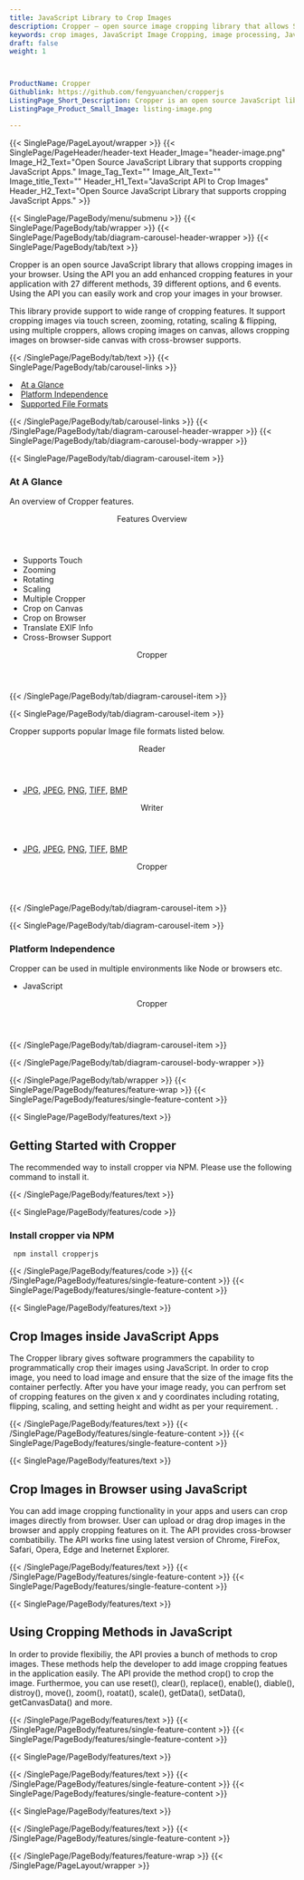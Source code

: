 ```yaml
---
title: JavaScript Library to Crop Images
description: Cropper – open source image cropping library that allows Software programmers to crop images via JavaScript Library
keywords: crop images, JavaScript Image Cropping, image processing, JavaScript images, image processing library, JavaScript PNG API, JavaScript JPG, JavaScript image API, JavaScript Image creation, Modify images, crop images using js, crop images using JavaScript
draft: false
weight: 1



ProductName: Cropper
Githublink: https://github.com/fengyuanchen/cropperjs
ListingPage_Short_Description: Cropper is an open source JavaScript library that allows cropping images in your browser.
ListingPage_Product_Small_Image: listing-image.png 

---
```


{{< SinglePage/PageLayout/wrapper >}}
{{< SinglePage/PageHeader/header-text
Header_Image="header-image.png"
Image_H2_Text="Open Source JavaScript Library that supports cropping JavaScript Apps."
Image_Tag_Text=""
Image_Alt_Text=""
Image_title_Text=""
Header_H1_Text="JavaScript API to Crop Images"
Header_H2_Text="Open Source JavaScript Library that supports cropping JavaScript Apps." >}}

{{< SinglePage/PageBody/menu/submenu >}}
{{< SinglePage/PageBody/tab/wrapper >}}
{{< SinglePage/PageBody/tab/diagram-carousel-header-wrapper >}}
{{< SinglePage/PageBody/tab/text >}}



<p>Cropper is an open source JavaScript library that allows cropping images in your browser. Using the API you an add enhanced cropping features in your application with 27 different methods, 39 different options, and 6 events. Using the API you can easily work and crop your images in your browser. </p>
<p>This library provide support to wide range of cropping features. It support cropping images via touch screen, zooming, rotating, scaling & flipping, using multiple croppers, allows croping images on canvas, allows cropping images on browser-side canvas with cross-browser supports.</p>

{{< /SinglePage/PageBody/tab/text >}}
{{< SinglePage/PageBody/tab/carousel-links >}}

<li data-target="#diagramcarousel" data-slide-to="0"><a href="#">At a Glance</a></li>
<li data-target="#diagramcarousel" data-slide-to="2"><a href="#">Platform Independence</a></li>
<li data-target="#diagramcarousel" data-slide-to="1"><a class="activetab" href="#">Supported File Formats</a></li>


{{< /SinglePage/PageBody/tab/carousel-links >}}
{{< /SinglePage/PageBody/tab/diagram-carousel-header-wrapper >}}
{{< SinglePage/PageBody/tab/diagram-carousel-body-wrapper >}}

{{< SinglePage/PageBody/tab/diagram-carousel-item >}}
<h3>At A Glance</h3>
<p>An overview of Cropper features.</p>
<div class="diagram1 d1-poi">
<div class="d1-row">
<div class="d1-col d1-right"><header>Features Overview</header>
<ul>
<li>Supports Touch</li>
<li>Zooming</li>
<li>Rotating</li>
<li>Scaling</li>
<li>Multiple Cropper</li>
<li>Crop on Canvas</li>
<li>Crop on Browser</li>
<li>Translate EXIF Info</li>
<li>Cross-Browser Support</li>
</ul>
</div>
</div>
<div class="d1-logo" style="border: none;"><header>Cropper</header><footer><small></small></footer></div>
<!--/logo--></div>
<!--/diagram1-->
{{< /SinglePage/PageBody/tab/diagram-carousel-item >}}

{{< SinglePage/PageBody/tab/diagram-carousel-item >}}
<p>Cropper supports popular Image file formats listed below.</p>
<div class="diagram1 d2 d1-poi">
<div class="d1-row">
<div class="d1-col d1-left"><header><i class="fa fa-arrows-v"> </i> Reader</header>
<ul>
<li> <a href="https://docs.fileformat.com/image/jpeg/">JPG</a>, <a href="https://docs.fileformat.com/image/jpeg/">JPEG</a>, <a href="https://docs.fileformat.com/image/png/">PNG</a>, <a href="https://docs.fileformat.com/image/tiff/">TIFF</a>, <a href="https://docs.fileformat.com/image/bmp/">BMP</a> </li>
</ul>
</div>
<!--/left-->
<div class="d1-col d1-right"><header><i class="fa fa-long-arrow-down"> </i> Writer</header>
<ul>
<li> <a href="https://docs.fileformat.com/image/jpeg/">JPG</a>, <a href="https://docs.fileformat.com/image/jpeg/">JPEG</a>, <a href="https://docs.fileformat.com/image/png/">PNG</a>, <a href="https://docs.fileformat.com/image/tiff/">TIFF</a>, <a href="https://docs.fileformat.com/image/bmp/">BMP</a> </li>
</ul>
</div>
<!--/right--></div>
<!--/row-->
<div class="d1-logo" style="border: none;"><header>Cropper</header><footer><small></small></footer></div>
<!--/logo--></div>
<!--/diagram2-->
{{< /SinglePage/PageBody/tab/diagram-carousel-item >}}

{{< SinglePage/PageBody/tab/diagram-carousel-item >}}
<h3>Platform Independence</h3>
<p>Cropper can be used in multiple environments like Node or browsers etc.</p>
<div class="diagram1 d1-poi">
<div class="d1-row">
<div class="d1-col d1-right">
<ul>
<li>JavaScript </li>
</ul>
</div>
<!--/right--></div>
<!--/row-->
<div class="d1-logo" style="border: none;"><header>Cropper</header><footer><small></small></footer></div>
<!--/logo--></div>
<!--/diagram2 -->
{{< /SinglePage/PageBody/tab/diagram-carousel-item >}}

{{< /SinglePage/PageBody/tab/diagram-carousel-body-wrapper >}}

{{< /SinglePage/PageBody/tab/wrapper >}}
{{< SinglePage/PageBody/features/feature-wrap >}}
{{< SinglePage/PageBody/features/single-feature-content >}}

{{< SinglePage/PageBody/features/text >}}
<h2 class="h2title">Getting Started with Cropper</h2>
<p>The recommended way to install cropper via NPM. Please use the following command to install it.</p>
{{< /SinglePage/PageBody/features/text >}}

{{< SinglePage/PageBody/features/code >}}
<h3><strong>Install cropper via NPM</strong></h3>
<pre><code class="html"> npm install cropperjs </code></pre>


{{< /SinglePage/PageBody/features/code >}}
{{< /SinglePage/PageBody/features/single-feature-content >}}
{{< SinglePage/PageBody/features/single-feature-content >}}

{{< SinglePage/PageBody/features/text >}}
<h2 class="h2title">Crop Images inside JavaScript Apps</h2>
<p>The Cropper library gives software programmers the capability to programmatically crop their images using JavaScript. In order to crop image, you need to load image and ensure that the size of the image fits the container perfectly. After you have your image ready, you can perfrom set of cropping features on the given x and y coordinates including rotating, flipping, scaling, and setting height and widht as per your requirement. .</p>

{{< /SinglePage/PageBody/features/text >}}
{{< /SinglePage/PageBody/features/single-feature-content >}}
{{< SinglePage/PageBody/features/single-feature-content >}}

{{< SinglePage/PageBody/features/text >}}
<h2 class="h2title">Crop Images in Browser using JavaScript</h2>
<p>You can add image cropping functionality in your apps and users can crop images directly from browser. User can upload or drag drop images in the browser and apply cropping features on it. The API provides cross-browser combatibiliy. The API works fine using latest version of Chrome, FireFox, Safari, Opera, Edge and Ineternet Explorer.</p>

{{< /SinglePage/PageBody/features/text >}}
{{< /SinglePage/PageBody/features/single-feature-content >}}
{{< SinglePage/PageBody/features/single-feature-content >}}

{{< SinglePage/PageBody/features/text >}}
<h2 class="h2title">Using Cropping Methods in JavaScript</h2>
<p>In order to provide flexibiliy, the API provies a bunch of methods to crop images. These methods help the developer to add image cropping featues in the application easily. The API provide the method crop() to crop the image. Furthermoe, you can use reset(), clear(), replace(), enable(), diable(), distroy(), move(), zoom(), roatat(), scale(), getData(), setData(), getCanvasData() and more.</p>

{{< /SinglePage/PageBody/features/text >}}
{{< /SinglePage/PageBody/features/single-feature-content >}}
{{< SinglePage/PageBody/features/single-feature-content >}}

{{< SinglePage/PageBody/features/text >}}
 
{{< /SinglePage/PageBody/features/text >}}
{{< /SinglePage/PageBody/features/single-feature-content >}}
{{< SinglePage/PageBody/features/single-feature-content >}}

{{< SinglePage/PageBody/features/text >}}
 
{{< /SinglePage/PageBody/features/text >}}
{{< /SinglePage/PageBody/features/single-feature-content >}}

{{< /SinglePage/PageBody/features/feature-wrap >}}
{{< /SinglePage/PageLayout/wrapper >}}